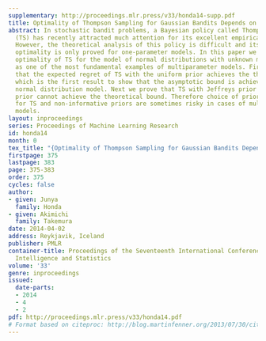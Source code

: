 ```yaml
---
supplementary: http://proceedings.mlr.press/v33/honda14-supp.pdf
title: Optimality of Thompson Sampling for Gaussian Bandits Depends on Priors
abstract: In stochastic bandit problems, a Bayesian policy called Thompson sampling
  (TS) has recently attracted much attention for its excellent empirical performance.
  However, the theoretical analysis of this policy is difficult and its asymptotic
  optimality is only proved for one-parameter models. In this paper we discuss the
  optimality of TS for the model of normal distributions with unknown means and variances
  as one of the most fundamental examples of multiparameter models. First we prove
  that the expected regret of TS with the uniform prior achieves the theoretical bound,
  which is the first result to show that the asymptotic bound is achievable for the
  normal distribution model. Next we prove that TS with Jeffreys prior and reference
  prior cannot achieve the theoretical bound. Therefore choice of priors is important
  for TS and non-informative priors are sometimes risky in cases of multiparameter
  models.
layout: inproceedings
series: Proceedings of Machine Learning Research
id: honda14
month: 0
tex_title: "{Optimality of Thompson Sampling for Gaussian Bandits Depends on Priors}"
firstpage: 375
lastpage: 383
page: 375-383
order: 375
cycles: false
author:
- given: Junya
  family: Honda
- given: Akimichi
  family: Takemura
date: 2014-04-02
address: Reykjavik, Iceland
publisher: PMLR
container-title: Proceedings of the Seventeenth International Conference on Artificial
  Intelligence and Statistics
volume: '33'
genre: inproceedings
issued:
  date-parts:
  - 2014
  - 4
  - 2
pdf: http://proceedings.mlr.press/v33/honda14.pdf
# Format based on citeproc: http://blog.martinfenner.org/2013/07/30/citeproc-yaml-for-bibliographies/
---
```

